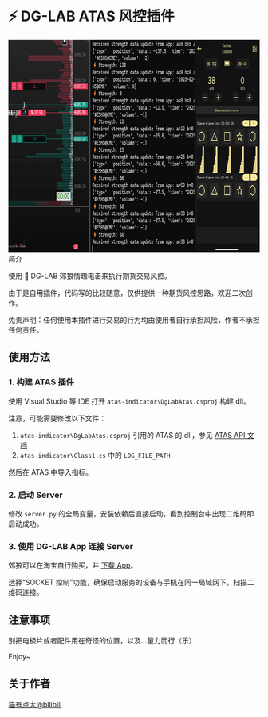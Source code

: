 # ⚡ DG-LAB ATAS 风控插件

<div align="center">
  <img src="https://github.com/Meeken1998/atas-dg-lab-plugin/blob/master/dg-lab-atas.jpg" width="800" height="425" alt="sample">
</div

## 简介

使用 🐺 DG-LAB 郊狼情趣电击来执行期货交易风控。

由于是自用插件，代码写的比较随意，仅供提供一种期货风控思路，欢迎二次创作。

免责声明：任何使用本插件进行交易的行为均由使用者自行承担风险，作者不承担任何责任。

## 使用方法

### 1. 构建 ATAS 插件

使用 Visual Studio 等 IDE 打开 `atas-indicator\DgLabAtas.csproj` 构建 dll。

注意，可能需要修改以下文件：

1. `atas-indicator\DgLabAtas.csproj` 引用的 ATAS 的 dll，参见 [ATAS API 文档](https://docs.atas.net/)
2. `atas-indicator\Class1.cs` 中的 `LOG_FILE_PATH`

然后在 ATAS 中导入指标。

### 2. 启动 Server

修改 `server.py` 的全局变量，安装依赖后直接启动，看到控制台中出现二维码即启动成功。

### 3. 使用 DG-LAB App 连接 Server

郊狼可以在淘宝自行购买，并 [下载 App](https://www.dungeon-lab.com/app-download.php)。

选择“SOCKET 控制”功能，确保启动服务的设备与手机在同一局域网下，扫描二维码连接。

## 注意事项

别把电极片或者配件用在奇怪的位置，以及...量力而行（乐）

Enjoy~

## 关于作者

[猫有点大@bilibili](https://space.bilibili.com/39903717)
